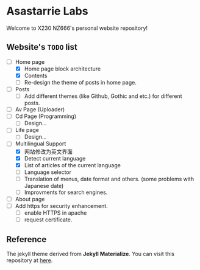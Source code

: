 # Asastarrie Labs

Welcome to X230 NZ666's personal website repository!

## Website's `TODO` list

- [ ] Home page
  - [x] Home page block architecture
  - [x] Contents
  - [ ] Re-design the theme of posts in home page.
- [ ] Posts
  - [ ] Add different themes (like Github, Gothic and etc.) for different posts.
- [ ] Av Page (Uploader)
- [ ] Cd Page (Programming)
  - [ ] Design...
- [ ] Life page
  - [ ] Design...
- [ ] Multilingual Support
  - [x] 网站修改为英文界面
  - [x] Detect current language
  - [x] List of articles of the current language
  - [ ] Language selector
  - [ ] Translation of menus, date format and others. (some problems with Japanese date)
  - [ ] Improvments for search engines.
- [ ] About page
- [ ] Add https for security enhancement.
  - [ ] enable HTTPS in apache
  - [ ] request certificate. 

## Reference
The jekyll theme derived from **Jekyll Materialize**. You can visit this repository at [here](https://github.com/macrod68/jekyll-materialize-starter-template).

